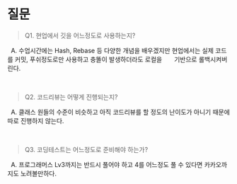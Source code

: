 # 질문 

> Q1. 현업에서 깃을 어느정도로 사용하는지?

&nbsp; A. 수업시간에는 Hash, Rebase 등 다양한 개념을 배우겠지만 현업에서는 실제 코드를 커밋, 푸쉬정도로만 사용하고 충똘이 발생하더라도 로컬을
&nbsp;&nbsp;&nbsp;&nbsp;&nbsp;&nbsp;기반으로 롤백시켜버린다.   

<br/>

> Q2. 코드리뷰는 어떻게 진행되는지?

&nbsp; A. 클래스 원들의 수준이 비슷하고 아직 코드리뷰를 할 정도의 난이도가 아니기 때문에 따로 진행하지 않는다.

<br/>

> Q3. 코딩테스트는 어느정도로 준비해야 하는가?

&nbsp; A. 프로그래머스 Lv3까지는 반드시 풀어야 하고 4를 어느정도 풀 수 있다면 카카오까지도 노려볼만하다.






